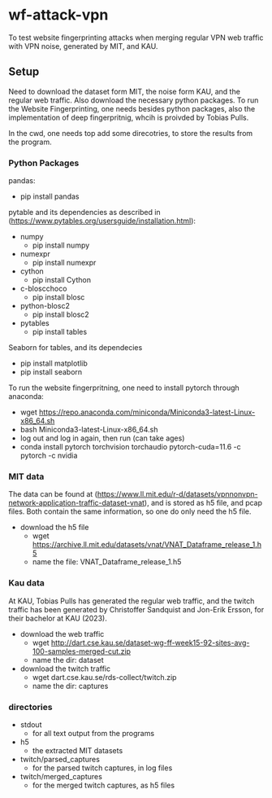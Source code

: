 # wf-attack-vpn
To test website fingerprinting attacks when merging regular VPN web traffic with VPN noise, generated by MIT, and KAU.


## Setup
Need to download the dataset form MIT, the noise form KAU, and the regular web traffic. Also download the necessary python packages. To run the Website Fingerprinting, one needs besides python packages, also the implementation of deep fingerpritnig, whcih is proivded by Tobias Pulls. 

In the cwd, one needs top add some direcotries, to store the results from the program.

### Python Packages
pandas:
* pip install pandas

pytable and its dependencies as described in (https://www.pytables.org/usersguide/installation.html):
* numpy
    * pip install numpy
* numexpr
    * pip install numexpr
* cython
    * pip install Cython
* c-bloscchoco
    * pip install blosc
* python-blosc2
    * pip install blosc2
* pytables
    * pip install tables

Seaborn for tables, and its dependecies
* pip install matplotlib
* pip install seaborn

To run the website fingerpritning, one need to install pytorch through anaconda:
* wget https://repo.anaconda.com/miniconda/Miniconda3-latest-Linux-x86_64.sh
* bash Miniconda3-latest-Linux-x86_64.sh
* log out and log in again, then run (can take ages)
* conda install pytorch torchvision torchaudio pytorch-cuda=11.6 -c pytorch -c nvidia

### MIT data
The data can be found at (https://www.ll.mit.edu/r-d/datasets/vpnnonvpn-network-application-traffic-dataset-vnat), and is stored as h5 file, and pcap files. Both contain the same information, so one do only need the h5 file.
* download the h5 file
    * wget https://archive.ll.mit.edu/datasets/vnat/VNAT_Dataframe_release_1.h5
    * name the file: VNAT_Dataframe_release_1.h5

### Kau data
At KAU, Tobias Pulls has generated the regular web traffic, and the twitch traffic has been generated by Christoffer Sandquist and Jon-Erik Ersson, for their bachelor at KAU (2023).
* download the web traffic
    * wget http://dart.cse.kau.se/dataset-wg-ff-week15-92-sites-avg-100-samples-merged-cut.zip
    * name the dir: dataset
* download the twitch traffic
    * wget dart.cse.kau.se/rds-collect/twitch.zip
    * name the dir: captures

### directories
* stdout
    * for all text output from the programs
* h5
    * the extracted MIT datasets
* twitch/parsed_captures
    * for the parsed twitch captures, in log files
* twitch/merged_captures
    * for the merged twitch captures, as h5 files 

